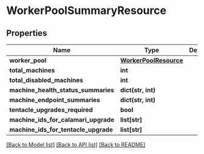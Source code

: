 # WorkerPoolSummaryResource

## Properties
Name | Type | Description | Notes
------------ | ------------- | ------------- | -------------
**worker_pool** | [**WorkerPoolResource**](WorkerPoolResource.md) |  | [optional] 
**total_machines** | **int** |  | [optional] 
**total_disabled_machines** | **int** |  | [optional] 
**machine_health_status_summaries** | **dict(str, int)** |  | [optional] 
**machine_endpoint_summaries** | **dict(str, int)** |  | [optional] 
**tentacle_upgrades_required** | **bool** |  | [optional] 
**machine_ids_for_calamari_upgrade** | **list[str]** |  | [optional] 
**machine_ids_for_tentacle_upgrade** | **list[str]** |  | [optional] 

[[Back to Model list]](../README.md#documentation-for-models) [[Back to API list]](../README.md#documentation-for-api-endpoints) [[Back to README]](../README.md)

